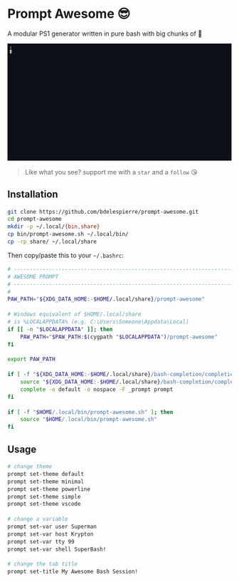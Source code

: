 # Prompt Awesome 😎

A modular PS1 generator written in pure bash with big chunks of :sparkling_heart:

<p align="center"><img src="/demo.gif?raw=true"/></p>

> Like what you see? support me with a `star` and a `follow` 😘

## Installation

``` bash
git clone https://github.com/bdelespierre/prompt-awesome.git
cd prompt-awesome
mkdir -p ~/.local/{bin,share}
cp bin/prompt-awesome.sh ~/.local/bin/
cp -rp share/ ~/.local/share
```

Then copy/paste this to your `~/.bashrc`:

``` bash
# -----------------------------------------------------------------------------
# AWESOME PROMPT
# -----------------------------------------------------------------------------
#
PAW_PATH="${XDG_DATA_HOME:-$HOME/.local/share}/prompt-awesome"

# Windows equivalent of $HOME/.local/share
# is %LOCALAPPDATA% (e.g. C:\Users\Someone\Appdata\Local)
if [[ -n "$LOCALAPPDATA" ]]; then
    PAW_PATH="$PAW_PATH:$(cygpath "$LOCALAPPDATA")/prompt-awesome"
fi

export PAW_PATH

if [ -f "${XDG_DATA_HOME:-$HOME/.local/share}/bash-completion/completions/prompt" ]; then
    source "${XDG_DATA_HOME:-$HOME/.local/share}/bash-completion/completions/prompt"
    complete -o default -o nospace -F _prompt prompt
fi

if [ -f "$HOME/.local/bin/prompt-awesome.sh" ]; then
    source "$HOME/.local/bin/prompt-awesome.sh"
fi
```

## Usage

``` bash
# change theme
prompt set-theme default
prompt set-theme minimal
prompt set-theme powerline
prompt set-theme simple
prompt set-theme vscode

# change a variable
prompt set-var user Superman
prompt set-var host Krypton
prompt set-var tty 99
prompt set-var shell SuperBash!

# change the tab title
prompt set-title My Awesome Bash Session!
```
